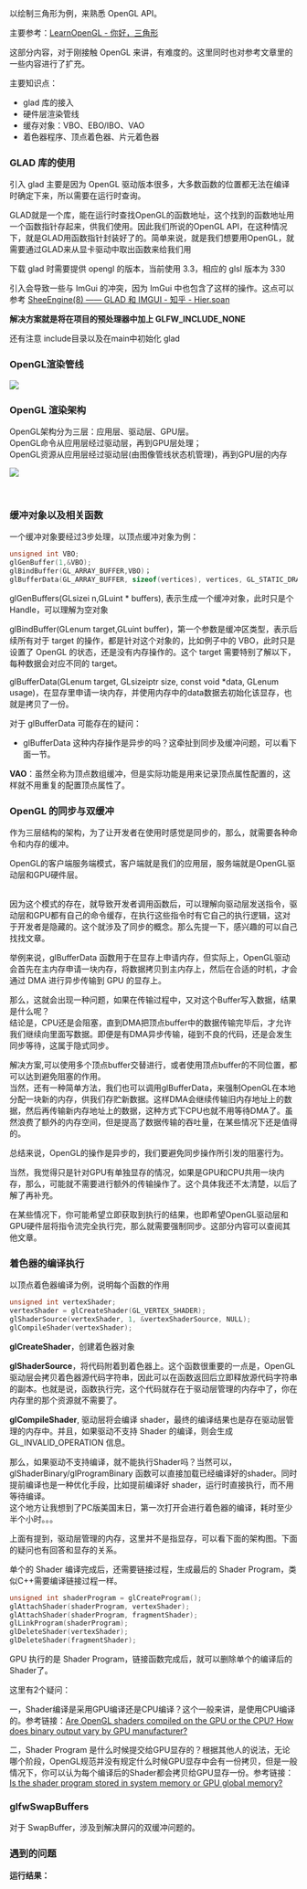 以绘制三角形为例，来熟悉 OpenGL API。

主要参考：[LearnOpenGL - 你好，三角形](https://learnopengl-cn.github.io/01%20Getting%20started/04%20Hello%20Triangle/)

这部分内容，对于刚接触 OpenGL 来讲，有难度的。这里同时也对参考文章里的一些内容进行了扩充。

主要知识点：

* glad 库的接入
* 硬件层渲染管线
* 缓存对象：VBO、EBO/IBO、VAO
* 着色器程序、顶点着色器、片元着色器

### GLAD 库的使用

引入 glad 主要是因为 OpenGL 驱动版本很多，大多数函数的位置都无法在编译时确定下来，所以需要在运行时查询。

GLAD就是一个库，能在运行时查找OpenGL的函数地址，这个找到的函数地址用一个函数指针存起来，供我们使用。因此我们所说的OpenGL API，在这种情况下，就是GLAD用函数指针封装好了的。简单来说，就是我们想要用OpenGL，就需要通过GLAD来从显卡驱动中取出函数来给我们用

下载 glad 时需要提供 opengl 的版本，当前使用 3.3，相应的 glsl 版本为 330

引入会导致一些与 ImGui 的冲突，因为 ImGui 中也包含了这样的操作。这点可以参考 [SheeEngine(8) —— GLAD 和 IMGUI - 知乎 - Hier.soan](https://zhuanlan.zhihu.com/p/549861908)

**解决方案就是将在项目的预处理器中加上 GLFW_INCLUDE_NONE**

还有注意 include目录以及在main中初始化 glad

### OpenGL渲染管线

![](./Assets/v0.2_1_pipeline.png)

### OpenGL 渲染架构

OpenGL架构分为三层：应用层、驱动层、GPU层。
<br>OpenGL命令从应用层经过驱动层，再到GPU层处理；
<br>OpenGL资源从应用层经过驱动层(由图像管线状态机管理)，再到GPU层的内存

![](./Assets/v0.2_opengl_架构.png)

<br>

### 缓冲对象以及相关函数

一个缓冲对象要经过3步处理，以顶点缓冲对象为例：
```c++
unsigned int VBO;
glGenBuffer(1,&VBO);
glBindBuffer(GL_ARRAY_BUFFER,VBO)；
glBufferData(GL_ARRAY_BUFFER, sizeof(vertices), vertices, GL_STATIC_DRAW);
```

glGenBuffers(GLsizei n,GLuint * buffers), 表示生成一个缓冲对象，此时只是个 Handle，可以理解为空对象

glBindBuffer(GLenum target,GLuint buffer)，第一个参数是缓冲区类型，表示后续所有对于 target 的操作，都是针对这个对象的，比如例子中的 VBO，此时只是设置了 OpenGL 的状态，还是没有内存操作的。这个 target 需要特别了解以下，每种数据会对应不同的 target。

glBufferData(GLenum target, GLsizeiptr size, const void *data, GLenum usage)，在显存里申请一块内存，并使用内存中的data数据去初始化该显存，也就是拷贝了一份。

对于 glBufferData 可能存在的疑问：
* glBufferData 这种内存操作是异步的吗？这牵扯到同步及缓冲问题，可以看下面一节。

**VAO**：虽然全称为顶点数组缓冲，但是实际功能是用来记录顶点属性配置的，这样就不用重复的配置顶点属性了。


### OpenGL 的同步与双缓冲

作为三层结构的架构，为了让开发者在使用时感觉是同步的，那么，就需要各种命令和内存的缓冲。

OpenGL的客户端服务端模式，客户端就是我们的应用层，服务端就是OpenGL驱动层和GPU硬件层。

<br>因为这个模式的存在，就导致开发者调用函数后，可以理解向驱动层发送指令，驱动层和GPU都有自己的命令缓存，在执行这些指令时有它自己的执行逻辑，这对于开发者是隐藏的。这个就涉及了同步的概念。那么先提一下，感兴趣的可以自己找找文章。

举例来说，glBufferData 函数用于在显存上申请内存，但实际上，OpenGL驱动会首先在主内存申请一块内存，将数据拷贝到主内存上，然后在合适的时机，才会通过 DMA 进行异步传输到 GPU 的显存上。

那么，这就会出现一种问题，如果在传输过程中，又对这个Buffer写入数据，结果是什么呢？
<br>结论是，CPU还是会阻塞，直到DMA把顶点buffer中的数据传输完毕后，才允许我们继续向里面写数据。即便是有DMA异步传输，碰到不良的代码，还是会发生同步等待，这属于隐式同步。

解决方案,可以使用多个顶点buffer交替进行，或者使用顶点buffer的不同位置，都可以达到避免阻塞的作用。
<br>当然，还有一种简单方法，我们也可以调用glBufferData，来强制OpenGL在本地分配一块新的内存，供我们存贮新数据。这样DMA会继续传输旧内存地址上的数据，然后再传输新内存地址上的数据，这种方式下CPU也就不用等待DMA了。虽然浪费了额外的内存空间，但是提高了数据传输的吞吐量，在某些情况下还是值得的。

总结来说，OpenGL的操作是异步的，我们要避免同步操作所引发的阻塞行为。

当然，我觉得只是针对GPU有单独显存的情况，如果是GPU和CPU共用一块内存，那么，可能就不需要进行额外的传输操作了。这个具体我还不太清楚，以后了解了再补充。

在某些情况下，你可能希望立即获取到执行的结果，也即希望OpenGL驱动层和GPU硬件层将指令流完全执行完，那么就需要强制同步。这部分内容可以查阅其他文章。

### 着色器的编译执行

以顶点着色器编译为例，说明每个函数的作用
```c++
unsigned int vertexShader;
vertexShader = glCreateShader(GL_VERTEX_SHADER);
glShaderSource(vertexShader, 1, &vertexShaderSource, NULL);
glCompileShader(vertexShader);
```
**glCreateShader**，创建着色器对象

**glShaderSource**，将代码附着到着色器上。这个函数很重要的一点是，OpenGL驱动层会拷贝着色器源代码字符串，因此可以在函数返回后立即释放源代码字符串的副本。也就是说，函数执行完，这个代码就存在于驱动层管理的内存中了，你在内存里的那个资源就不需要了。

**glCompileShader**, 驱动层将会编译 shader，最终的编译结果也是存在驱动层管理的内存中。并且，如果驱动不支持 Shader 的编译，则会生成 GL_INVALID_OPERATION 信息。

那么，如果驱动不支持编译，就不能执行Shader吗？当然可以，glShaderBinary/glProgramBinary 函数可以直接加载已经编译好的shader。同时提前编译也是一种优化手段，比如提前编译好 shader，运行时直接执行，而不用等待编译。<br>这个地方让我想到了PC版美国末日，第一次打开会进行着色器的编译，耗时至少半个小时。。。

上面有提到，驱动层管理的内存，这里并不是指显存，可以看下面的架构图。下面的疑问也有回答和显存的关系。

单个的 Shader 编译完成后，还需要链接过程，生成最后的 Shader Program，类似C++需要编译链接过程一样。



```c++
unsigned int shaderProgram = glCreateProgram();
glAttachShader(shaderProgram, vertexShader);
glAttachShader(shaderProgram, fragmentShader);
glLinkProgram(shaderProgram);
glDeleteShader(vertexShader);
glDeleteShader(fragmentShader);
```

GPU 执行的是 Shader Program，链接函数完成后，就可以删除单个的编译后的Shader了。

这里有2个疑问：

一，Shader编译是采用GPU编译还是CPU编译？这个一般来讲，是使用CPU编译的。参考链接：[Are OpenGL shaders compiled on the GPU or the CPU? How does binary output vary by GPU manufacturer?](https://stackoverflow.com/questions/7212231/are-opengl-shaders-compiled-on-the-gpu-or-the-cpu-how-does-binary-output-vary-b)

二，Shader Program 是什么时候提交给GPU显存的？根据其他人的说法，无论哪个阶段，OpenGL规范并没有规定什么时候GPU显存中会有一份拷贝，但是一般情况下，你可以认为每个编译后的Shader都会拷贝给GPU显存一份。参考链接：[Is the shader program stored in system memory or GPU global memory?](https://www.reddit.com/r/opengl/comments/6aouhe/is_the_shader_program_stored_in_system_memory_or)

### glfwSwapBuffers

对于 SwapBuffer，涉及到解决屏闪的双缓冲问题的。

### 遇到的问题

**运行结果：**


